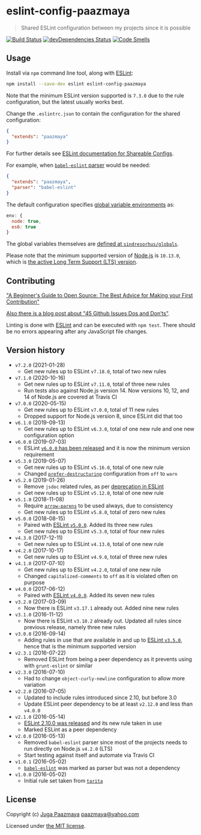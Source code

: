 # eslint-config-paazmaya

> Shared ESLint configuration between my projects since it is possible

[![Build Status](https://travis-ci.org/paazmaya/eslint-config-paazmaya.svg?branch=master)](https://travis-ci.org/paazmaya/eslint-config-paazmaya)
[![devDependencies Status](https://david-dm.org/paazmaya/eslint-config-paazmaya/dev-status.svg)](https://david-dm.org/paazmaya/eslint-config-paazmaya?type=dev)
[![Code Smells](https://sonarcloud.io/api/project_badges/measure?project=paazmaya_eslint-config-paazmaya&metric=code_smells)](https://sonarcloud.io/dashboard?id=paazmaya_eslint-config-paazmaya)

## Usage

Install via `npm` command line tool, along with [ESLint](http://eslint.org/):

```sh
npm install --save-dev eslint eslint-config-paazmaya
```

Note that the minimum ESLint version supported is `7.3.0` due to the rule configuration, but the latest usually works best.

Change the `.eslintrc.json` to contain the configuration for the shared configuration:

```json
{
  "extends": "paazmaya"
}
```

For further details see [ESLint documentation for Shareable Configs](http://eslint.org/docs/developer-guide/shareable-configs).

For example, when [`babel-eslint` parser](https://github.com/babel/babel-eslint) would be needed:

```json
{
  "extends": "paazmaya",
  "parser": "babel-eslint"
}
```

The default configuration specifies [global variable environments](https://eslint.org/docs/user-guide/configuring#specifying-environments) as:

```js
env: {
  node: true,
  es6: true
}
```

The global variables themselves are [defined at `sindresorhus/globals`](https://github.com/sindresorhus/globals/blob/master/globals.json).

Please note that the minimum supported version of [Node.js](https://nodejs.org/en/) is `10.13.0`, which is [the active Long Term Support (LTS) version](https://github.com/nodejs/Release#release-schedule).

## Contributing

["A Beginner's Guide to Open Source: The Best Advice for Making your First Contribution"](http://www.erikaheidi.com/blog/a-beginners-guide-to-open-source-the-best-advice-for-making-your-first-contribution/)

[Also there is a blog post about "45 Github Issues Dos and Don’ts"](https://davidwalsh.name/45-github-issues-dos-donts).

Linting is done with [ESLint](http://eslint.org) and can be executed with `npm test`.
There should be no errors appearing after any JavaScript file changes.

## Version history

* `v7.2.0` (2021-01-28)
  - Get new rules up to ESLint `v7.18.0`, total of two new rules
* `v7.1.0` (2020-10-16)
  - Get new rules up to ESLint `v7.11.0`, total of three new rules
  - Run tests also against Node.js version 14. Now versions 10, 12, and 14 of Node.js are covered at Travis CI
* `v7.0.0` (2020-05-15)
  - Get new rules up to ESLint `v7.0.0`, total of 11 new rules
  - Dropped support for Node.js version 8, since ESLint did that too
* `v6.1.0` (2019-09-13)
  - Get new rules up to ESLint `v6.3.0`, total of one new rule and one new configuration option
* `v6.0.0` (2019-07-03)
  - ESLint [`v6.0.0` has been released](https://eslint.org/blog/2019/06/eslint-v6.0.0-released) and it is now the minimum version requirement
* `v5.3.0` (2019-05-07)
  - Get new rules up to ESLint `v5.16.0`, total of one new rule
  - Changed [`prefer-destructuring`](https://eslint.org/docs/rules/prefer-destructuring) configuration from `off` to `warn`
* `v5.2.0` (2019-01-26)
  - Remove `jsdoc` related rules, as per [deprecation in ESLint](https://eslint.org/blog/2018/11/jsdoc-end-of-life)
  - Get new rules up to ESLint `v5.12.0`, total of one new rule
* `v5.1.0` (2018-11-08)
  - Require [`arrow-parens`](https://eslint.org/docs/rules/arrow-parens) to be used always, due to consistency
  - Get new rules up to ESLint `v5.8.0`, total of zero new rules
* `v5.0.0` (2018-08-15)
  - Paired with [ESLint `v5.0.0`](https://eslint.org/blog/2018/06/eslint-v5.0.0-released). Added its three new rules
  - Get new rules up to ESLint `v5.3.0`, total of four new rules
* `v4.3.0` (2017-12-11)
  - Get new rules up to ESLint `v4.13.0`, total of one new rule
* `v4.2.0` (2017-10-17)
  - Get new rules up to ESLint `v4.9.0`, total of three new rules
* `v4.1.0` (2017-07-10)
  - Get new rules up to ESLint `v4.2.0`, total of one new rule
  - Changed `capitalized-comments` to `off` as it is violated often on purpose
* `v4.0.0` (2017-06-12)
  - Paired with [ESLint `v4.0.0`](http://eslint.org/blog/2017/06/eslint-v4.0.0-released). Added its seven new rules
* `v3.2.0` (2017-03-09)
  - Now there is ESLint `v3.17.1` already out. Added nine new rules
* `v3.1.0` (2016-11-12)
  - Now there is ESLint `v3.10.2` already out. Updated all rules since previous release, namely three new rules
* `v3.0.0` (2016-09-14)
  - Adding rules in use that are available in and up to [ESLint `v3.5.0`](http://eslint.org/blog/2016/09/eslint-v3.5.0-released), hence that is the minimum supported version
* `v2.3.1` (2016-07-22)
  - Removed ESLint from being a peer dependency as it prevents using with `grunt-eslint` or similar
* `v2.3.0` (2016-07-10)
  - Had to change `object-curly-newline` configuration to allow more variation
* `v2.2.0` (2016-07-05)
  - Updated to include rules introduced since 2.10, but before 3.0
  - Update ESLint peer dependency to be at least `v2.12.0` and less than `v4.0.0`
* `v2.1.0` (2016-05-14)
  - [ESLint 2.10.0 was released](http://eslint.org/blog/2016/05/eslint-v2.10.0-released) and its new rule taken in use
  - Marked ESLint as a peer dependency
* `v2.0.0` (2016-05-13)
  - Removed `babel-eslint` parser since most of the projects needs to run directly on Node.js `v4.2.0` (LTS)
  - Start testing against itself and automate via Travis CI
* `v1.0.1` (2016-05-02)
  - [`babel-eslint`](https://github.com/babel/babel-eslint) was marked as parser but was not a dependency
* `v1.0.0` (2016-05-02)
  - Initial rule set taken from [`tarita`](https://github.com/paazmaya/tarita)

## License

Copyright (c) [Juga Paazmaya](https://paazmaya.fi) <paazmaya@yahoo.com>

Licensed under [the MIT license](./LICENSE).
